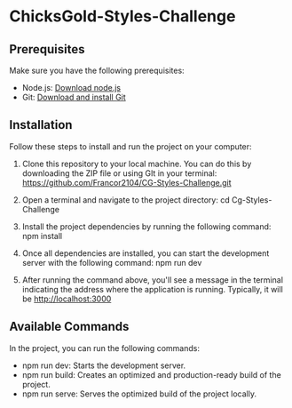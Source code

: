 # ChicksGold-Styles-Challenge

## Prerequisites 

Make sure you have the following prerequisites:
  * Node.js: [Download node.js](https://nodejs.org)
  * Git: [Download and install Git](https://git-scm.com/downloads)

## Installation
Follow these steps to install and run the project on your computer:

  1. Clone this repository to your local machine. You can do this by downloading the ZIP file or using GIt in your terminal: https://github.com/Francor2104/CG-Styles-Challenge.git
     
  2. Open a terminal and navigate to the project directory:
     cd Cg-Styles-Challenge
     
  3. Install the project dependencies by running the following command:
     npm install
     
  4. Once all dependencies are installed, you can start the development server with the following command: npm run dev
  5. After running the command above, you'll see a message in the terminal indicating the address where the application is running. Typically, it will be [http://localhost:3000](http://localhost:3000)

## Available Commands

In the project, you can run the following commands:

  * npm run dev: Starts the development server.
  * npm run build: Creates an optimized and production-ready build of the project.
  * npm run serve: Serves the optimized build of the project locally.



